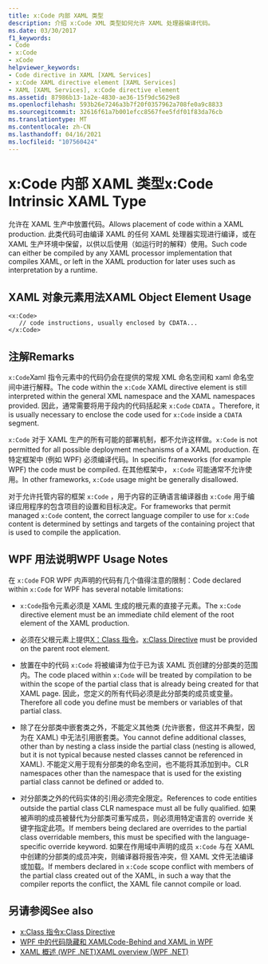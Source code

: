 ```yaml
---
title: x:Code 内部 XAML 类型
description: 介绍 x:Code XML 类型如何允许 XAML 处理器编译代码。
ms.date: 03/30/2017
f1_keywords:
- Code
- x:Code
- xCode
helpviewer_keywords:
- Code directive in XAML [XAML Services]
- x:Code XAML directive element [XAML Services]
- XAML [XAML Services], x:Code directive element
ms.assetid: 87986b13-1a2e-4830-ae36-15f9dc5629e8
ms.openlocfilehash: 593b26e7246a3b7f20f0357962a708fe0a9c8833
ms.sourcegitcommit: 32616f61a7b001efcc8567fee5fdf01f83da76cb
ms.translationtype: MT
ms.contentlocale: zh-CN
ms.lasthandoff: 04/16/2021
ms.locfileid: "107560424"
---
```

# <a name="xcode-intrinsic-xaml-type"></a><span data-ttu-id="5f38d-103">x:Code 内部 XAML 类型</span><span class="sxs-lookup"><span data-stu-id="5f38d-103">x:Code Intrinsic XAML Type</span></span>
<span data-ttu-id="5f38d-104">允许在 XAML 生产中放置代码。</span><span class="sxs-lookup"><span data-stu-id="5f38d-104">Allows placement of code within a XAML production.</span></span> <span data-ttu-id="5f38d-105">此类代码可由编译 XAML 的任何 XAML 处理器实现进行编译，或在 XAML 生产环境中保留，以供以后使用（如运行时的解释）使用。</span><span class="sxs-lookup"><span data-stu-id="5f38d-105">Such code can either be compiled by any XAML processor implementation that compiles XAML, or left in the XAML production for later uses such as interpretation by a runtime.</span></span>

## <a name="xaml-object-element-usage"></a><span data-ttu-id="5f38d-106">XAML 对象元素用法</span><span class="sxs-lookup"><span data-stu-id="5f38d-106">XAML Object Element Usage</span></span>

```xaml
<x:Code>
   // code instructions, usually enclosed by CDATA...
</x:Code>
```

## <a name="remarks"></a><span data-ttu-id="5f38d-107">注解</span><span class="sxs-lookup"><span data-stu-id="5f38d-107">Remarks</span></span>

<span data-ttu-id="5f38d-108">`x:Code`Xaml 指令元素中的代码仍会在提供的常规 XML 命名空间和 xaml 命名空间中进行解释。</span><span class="sxs-lookup"><span data-stu-id="5f38d-108">The code within the `x:Code` XAML directive element is still interpreted within the general XML namespace and the XAML namespaces provided.</span></span> <span data-ttu-id="5f38d-109">因此，通常需要将用于段内的代码括起来 `x:Code` `CDATA` 。</span><span class="sxs-lookup"><span data-stu-id="5f38d-109">Therefore, it is usually necessary to enclose the code used for `x:Code` inside a `CDATA` segment.</span></span>

<span data-ttu-id="5f38d-110">`x:Code` 对于 XAML 生产的所有可能的部署机制，都不允许这样做。</span><span class="sxs-lookup"><span data-stu-id="5f38d-110">`x:Code` is not permitted for all possible deployment mechanisms of a XAML production.</span></span> <span data-ttu-id="5f38d-111">在特定框架中 (例如 WPF) 必须编译代码。</span><span class="sxs-lookup"><span data-stu-id="5f38d-111">In specific frameworks (for example WPF) the code must be compiled.</span></span> <span data-ttu-id="5f38d-112">在其他框架中， `x:Code` 可能通常不允许使用。</span><span class="sxs-lookup"><span data-stu-id="5f38d-112">In other frameworks, `x:Code` usage might be generally disallowed.</span></span>

<span data-ttu-id="5f38d-113">对于允许托管内容的框架 `x:Code` ，用于内容的正确语言编译器由 `x:Code` 用于编译应用程序的包含项目的设置和目标决定。</span><span class="sxs-lookup"><span data-stu-id="5f38d-113">For frameworks that permit managed `x:Code` content, the correct language compiler to use for `x:Code` content is determined by settings and targets of the containing project that is used to compile the application.</span></span>

## <a name="wpf-usage-notes"></a><span data-ttu-id="5f38d-114">WPF 用法说明</span><span class="sxs-lookup"><span data-stu-id="5f38d-114">WPF Usage Notes</span></span>

<span data-ttu-id="5f38d-115">在 `x:Code` FOR WPF 内声明的代码有几个值得注意的限制：</span><span class="sxs-lookup"><span data-stu-id="5f38d-115">Code declared within `x:Code` for WPF has several notable limitations:</span></span>

- <span data-ttu-id="5f38d-116">`x:Code`指令元素必须是 XAML 生成的根元素的直接子元素。</span><span class="sxs-lookup"><span data-stu-id="5f38d-116">The `x:Code` directive element must be an immediate child element of the root element of the XAML production.</span></span>

- <span data-ttu-id="5f38d-117">必须在父根元素上提供[X：Class 指令](xclass-directive.md)。</span><span class="sxs-lookup"><span data-stu-id="5f38d-117">[x:Class Directive](xclass-directive.md) must be provided on the parent root element.</span></span>

- <span data-ttu-id="5f38d-118">放置在中的代码 `x:Code` 将被编译为位于已为该 XAML 页创建的分部类的范围内。</span><span class="sxs-lookup"><span data-stu-id="5f38d-118">The code placed within `x:Code` will be treated by compilation to be within the scope of the partial class that is already being created for that XAML page.</span></span> <span data-ttu-id="5f38d-119">因此，您定义的所有代码必须是此分部类的成员或变量。</span><span class="sxs-lookup"><span data-stu-id="5f38d-119">Therefore all code you define must be members or variables of that partial class.</span></span>

- <span data-ttu-id="5f38d-120">除了在分部类中嵌套类之外，不能定义其他类 (允许嵌套，但这并不典型，因为在 XAML) 中无法引用嵌套类。</span><span class="sxs-lookup"><span data-stu-id="5f38d-120">You cannot define additional classes, other than by nesting a class inside the partial class (nesting is allowed, but it is not typical because nested classes cannot be referenced in XAML).</span></span> <span data-ttu-id="5f38d-121">不能定义用于现有分部类的命名空间，也不能将其添加到中。</span><span class="sxs-lookup"><span data-stu-id="5f38d-121">CLR namespaces other than the namespace that is used for the existing partial class cannot be defined or added to.</span></span>

- <span data-ttu-id="5f38d-122">对分部类之外的代码实体的引用必须完全限定。</span><span class="sxs-lookup"><span data-stu-id="5f38d-122">References to code entities outside the partial class CLR namespace must all be fully qualified.</span></span> <span data-ttu-id="5f38d-123">如果被声明的成员被替代为分部类可重写成员，则必须用特定语言的 override 关键字指定此项。</span><span class="sxs-lookup"><span data-stu-id="5f38d-123">If members being declared are overrides to the partial class overridable members, this must be specified with the language-specific override keyword.</span></span> <span data-ttu-id="5f38d-124">如果在作用域中声明的成员 `x:Code` 与在 XAML 中创建的分部类的成员冲突，则编译器将报告冲突，但 XAML 文件无法编译或加载。</span><span class="sxs-lookup"><span data-stu-id="5f38d-124">If members declared in `x:Code` scope conflict with members of the partial class created out of the XAML, in such a way that the compiler reports the conflict, the XAML file cannot compile or load.</span></span>

## <a name="see-also"></a><span data-ttu-id="5f38d-125">另请参阅</span><span class="sxs-lookup"><span data-stu-id="5f38d-125">See also</span></span>

- [<span data-ttu-id="5f38d-126">x:Class 指令</span><span class="sxs-lookup"><span data-stu-id="5f38d-126">x:Class Directive</span></span>](xclass-directive.md)
- [<span data-ttu-id="5f38d-127">WPF 中的代码隐藏和 XAML</span><span class="sxs-lookup"><span data-stu-id="5f38d-127">Code-Behind and XAML in WPF</span></span>](../framework/wpf/advanced/code-behind-and-xaml-in-wpf.md)
- [<span data-ttu-id="5f38d-128">XAML 概述 (WPF .NET)</span><span class="sxs-lookup"><span data-stu-id="5f38d-128">XAML overview (WPF .NET)</span></span>](../net/wpf/xaml/index.md)
